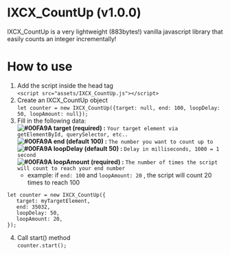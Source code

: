 # IXCX_CountUp (v1.0.0)
IXCX_CountUp is a very lightweight (883bytes!) vanilla javascript library that easily counts an integer incrementally!

# How to use
1. Add the script inside the head tag  
`<script src="assets/IXCX_CountUp.js"></script>`  
2. Create an IXCX_CountUp object  
`let counter = new IXCX_CountUp({target: null, end: 100, loopDelay: 50, loopAmount: null});`  
3. Fill in the following data:  
   **![#00FA9A](https://placehold.it/15/00FA9A/000000?text=+) target (required) :**  `Your target element via getElementById, querySelector, etc..`  
   **![#00FA9A](https://placehold.it/15/00FA9A/000000?text=+) end (default 100) :**  `The number you want to count up to`  
   **![#00FA9A](https://placehold.it/15/00FA9A/000000?text=+) loopDelay (default 50) :**  `Delay in milliseconds, 1000 = 1 second`  
   **![#00FA9A](https://placehold.it/15/00FA9A/000000?text=+) loopAmount (required) :**  `The number of times the script will count to reach your end number`  
      * example: if `end: 100` and `loopAmount: 20` , the script will count 20 times to reach 100
  ```
  let counter = new IXCX_CountUp({  
     target: myTargetElement,  
     end: 35032,  
     loopDelay: 50,  
     loopAmount: 20,  
  });
  ```
4. Call start() method  
`counter.start();`
